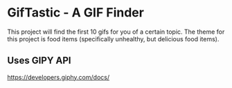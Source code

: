 # GifTastic - A GIF Finder

This project will find the first 10 gifs for you of a certain topic. The theme for this project is food items (specifically unhealthy, but delicious food items).

## Uses GIPY API

https://developers.giphy.com/docs/
